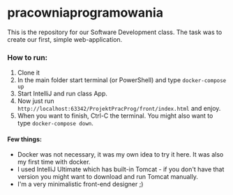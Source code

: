 # pracowniaprogramowania
This is the repository for our Software Development class.
The task was to create our first, simple web-application.

### How to run:
 1. Clone it
 2. In the main folder start terminal (or PowerShell) and type `docker-compose up`
 3. Start IntelliJ and run class App.
 4. Now just run `http://localhost:63342/ProjektPracProg/front/index.html` and enjoy.
 5. When you want to finish, Ctrl-C the terminal. You might also want to type `docker-compose down`.

#### Few things:

 - Docker was not necessary, it was my own idea to try it here. It was also my first time with docker.
 - I used IntelliJ Ultimate which has built-in Tomcat - if you don't have that version you might want to download and run Tomcat manually.
 - I'm a very minimalistic front-end designer ;)


